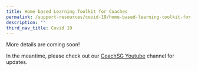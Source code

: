 ```yaml
---
title: Home based Learning Toolkit for Coaches
permalink: /support-resources/covid-19/home-based-learning-toolkit-for-coaches/
description: ""
third_nav_title: Covid 19
---
```


More details are coming soon!

In the meantime, please check out our [CoachSG Youtube](https://www.youtube.com/channel/UC6S-f5ZwoXcGs_TDbimGd5g) channel for updates.